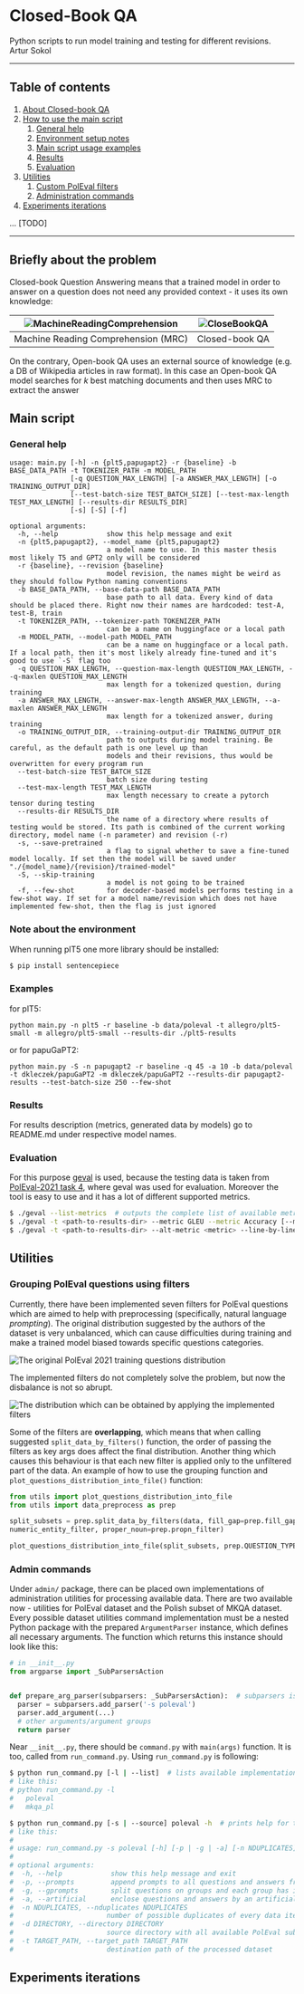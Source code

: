 # Closed-Book QA

Python scripts to run model training and testing for different revisions.  
Artur Sokol

---

## Table of contents

1. [About Closed-book QA](#briefly-about-the-problem)
2. [How to use the main script](#main-script)
    1. [General help](#general-help)
    2. [Environment setup notes](#note-about-the-environment)
    3. [Main script usage examples](#examples)
    4. [Results](#results)
    5. [Evaluation](#evaluation)
3. [Utilities](#utilities)
    1. [Custom PolEval filters](#grouping-poleval-questions-using-filters)
    2. [Administration commands](#admin-commands)
4. [Experiments iterations](#experiments-iterations)

... [TODO]

---

## Briefly about the problem
Closed-book Question Answering means that a trained model in order to answer on a question does not need any provided context - it uses its own knowledge:

| ![MachineReadingComprehension](./resources/open-book-QA.png) | ![CloseBookQA](./resources/close-book-QA.png) |
| :----: | :----: |
| Machine Reading Comprehension (MRC) | Closed-book QA |

On the contrary, Open-book QA uses an external source of knowledge (e.g. a DB of Wikipedia articles in raw format). In this case an Open-book QA model searches for _k_ best matching documents and then uses MRC to extract the answer


## Main script

### General help
```
usage: main.py [-h] -n {plt5,papugapt2} -r {baseline} -b BASE_DATA_PATH -t TOKENIZER_PATH -m MODEL_PATH
               [-q QUESTION_MAX_LENGTH] [-a ANSWER_MAX_LENGTH] [-o TRAINING_OUTPUT_DIR]
               [--test-batch-size TEST_BATCH_SIZE] [--test-max-length TEST_MAX_LENGTH] [--results-dir RESULTS_DIR]
               [-s] [-S] [-f]

optional arguments:
  -h, --help            show this help message and exit
  -n {plt5,papugapt2}, --model_name {plt5,papugapt2}
                        a model name to use. In this master thesis most likely T5 and GPT2 only will be considered
  -r {baseline}, --revision {baseline}
                        model revision, the names might be weird as they should follow Python naming conventions
  -b BASE_DATA_PATH, --base-data-path BASE_DATA_PATH
                        base path to all data. Every kind of data should be placed there. Right now their names are hardcoded: test-A, test-B, train
  -t TOKENIZER_PATH, --tokenizer-path TOKENIZER_PATH
                        can be a name on huggingface or a local path
  -m MODEL_PATH, --model-path MODEL_PATH
                        can be a name on huggingface or a local path. If a local path, then it's most likely already fine-tuned and it's good to use `-S` flag too
  -q QUESTION_MAX_LENGTH, --question-max-length QUESTION_MAX_LENGTH, --q-maxlen QUESTION_MAX_LENGTH
                        max length for a tokenized question, during training
  -a ANSWER_MAX_LENGTH, --answer-max-length ANSWER_MAX_LENGTH, --a-maxlen ANSWER_MAX_LENGTH
                        max length for a tokenized answer, during training
  -o TRAINING_OUTPUT_DIR, --training-output-dir TRAINING_OUTPUT_DIR
                        path to outputs during model training. Be careful, as the default path is one level up than
                        models and their revisions, thus would be overwritten for every program run
  --test-batch-size TEST_BATCH_SIZE
                        batch size during testing
  --test-max-length TEST_MAX_LENGTH
                        max length necessary to create a pytorch tensor during testing
  --results-dir RESULTS_DIR
                        the name of a directory where results of testing would be stored. Its path is combined of the current working directory, model name (-n parameter) and revision (-r)
  -s, --save-pretrained
                        a flag to signal whether to save a fine-tuned model locally. If set then the model will be saved under "./{model_name}/{revision}/trained-model"
  -S, --skip-training
                        a model is not going to be trained
  -f, --few-shot        for decoder-based models performs testing in a few-shot way. If set for a model name/revision which does not have implemented few-shot, then the flag is just ignored
```

### Note about the environment
When running plT5 one more library should be installed:
```bash
$ pip install sentencepiece
```


### Examples

for plT5:
```
python main.py -n plt5 -r baseline -b data/poleval -t allegro/plt5-small -m allegro/plt5-small --results-dir ./plt5-results
```
or for papuGaPT2:
```
python main.py -S -n papugapt2 -r baseline -q 45 -a 10 -b data/poleval -t dkleczek/papuGaPT2 -m dkleczek/papuGaPT2 --results-dir papugapt2-results --test-batch-size 250 --few-shot
```

### Results
For results description (metrics, generated data by models) go to README.md under respective model names.


### Evaluation
For this purpose [geval](https://gitlab.com/filipg/geval) is used, because the testing data is taken from [PolEval-2021 task 4](https://github.com/poleval/2021-question-answering/tree/secret), where geval was used for evaluation. Moreover the tool is easy to use and it has a lot of different supported metrics.

```bash
$ ./geval --list-metrics  # outputs the complete list of available metrics and their description
$ ./geval -t <path-to-results-dir> --metric GLEU --metric Accuracy [--metric ...]  # evaluate results
$ ./geval -t <path-to-results-dir> --alt-metric <metric> --line-by-line --reverse-sort | less  # inspect every actual-expected pair sorted by the most accurate
```


## Utilities

### Grouping PolEval questions using filters
Currently, there have been implemented seven filters for PolEval questions which are aimed to help with preprocessing (specifically, natural language _prompting_). The original distribution suggested by the authors of the dataset is very unbalanced, which can cause difficulties during training and make a trained model biased towards specific questions categories.

![The original PolEval 2021 training questions distribution](./resources/poleval_train_distrib.png)

The implemented filters do not completely solve the problem, but now the disbalance is not so abrupt.

![The distribution which can be obtained by applying the implemented filters](./resources/train_subsets_dist.png)

Some of the filters are **overlapping**, which means that when calling suggested `split_data_by_filters()` function, the order of passing the filters as key args does affect the final distribution. Another thing which causes this behaviour is that each new filter is applied only to the unfiltered part of the data. An example of how to use the grouping function and `plot_questions_distribution_into_file()` function:

```py
from utils import plot_questions_distribution_into_file
from utils import data_preprocess as prep

split_subsets = prep.split_data_by_filters(data, fill_gap=prep.fill_gap_filter, boolean=prep.boolean_filter, mchoice=prep.multiple_choice_filter, named_living=prep.living_entity_filter, named_entity=prep.named_entity_filter, numeric=prep.
numeric_entity_filter, proper_noun=prep.propn_filter)

plot_questions_distribution_into_file(split_subsets, prep.QUESTION_TYPES, 'train_subsets_dist.png')
```

### Admin commands

Under `admin/` package, there can be placed own implementations of administration utilities for processing available data. There are two available now - utilities for PolEval dataset and the Polish subset of MKQA dataset. Every possible dataset utilities command implementation must be a nested Python package with the prepared `ArgumentParser` instance, which defines all necessary arguments. The function which returns this instance should look like this:

```py
# in __init__.py
from argparse import _SubParsersAction


def prepare_arg_parser(subparsers: _SubParsersAction):  # subparsers is passed by run_command.py
  parser = subparsers.add_parser('-s poleval')
  parser.add_argument(...)
  # other arguments/argument groups
  return parser 
```

Near `__init__.py`, there should be `command.py` with `main(args)` function. It is too, called from `run_command.py`. Using `run_command.py` is following:

```bash
$ python run_command.py [-l | --list]  # lists available implementations under admin/
# like this:
# python run_command.py -l
#   poleval
#   mkqa_pl

$ python run_command.py [-s | --source] poleval -h  # prints help for this utility commands provider
# like this:
#
# usage: run_command.py -s poleval [-h] [-p | -g | -a] [-n NDUPLICATES] -d DIRECTORY -t TARGET_PATH
#
# optional arguments:
#  -h, --help            show this help message and exit
#  -p, --prompts         append prompts to all questions and answers from the same pool
#  -g, --gprompts        split questions on groups and each group has its own pool of prompts
#  -a, --artificial      enclose questions and answers by an artificial suffix and a prefix
#  -n NDUPLICATES, --nduplicates NDUPLICATES
#                       number of possible duplicates of every data item. 0 means only the original item
#  -d DIRECTORY, --directory DIRECTORY
#                       source directory with all available PolEval subsets
#  -t TARGET_PATH, --target_path TARGET_PATH
#                       destination path of the processed dataset
```

## Experiments iterations